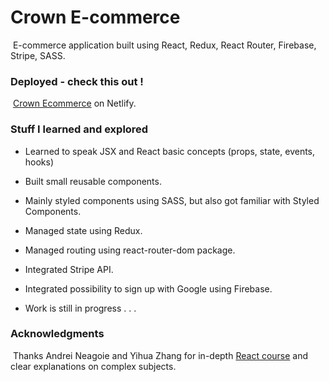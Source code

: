 # Crown E-commerce

​     E-commerce application built using React, Redux, React Router, Firebase, Stripe, SASS.



### Deployed - check this out !

​     [Crown Ecommerce](https://trusting-tereshkova-49bfff.netlify.app/ "See it in action") on Netlify.



### Stuff I learned and explored

- Learned to speak JSX and React basic concepts (props, state, events, hooks)

- Built small reusable components.

- Mainly styled components using SASS, but also got familiar with Styled Components.

- Managed state using Redux.

- Managed routing using react-router-dom package.

- Integrated Stripe API.

- Integrated possibility to sign up with Google using Firebase.

- Work is still in progress . . .

  

### Acknowledgments

​     Thanks Andrei Neagoie and Yihua Zhang for in-depth [React course](https://www.udemy.com/course/complete-react-developer-zero-to-mastery/) and clear explanations on complex subjects.

